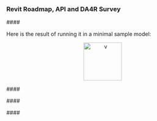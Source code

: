 <head>
<meta http-equiv="Content-Type" content="text/html; charset=utf-8">
<link rel="stylesheet" type="text/css" href="bc.css">
<script src="https://cdn.rawgit.com/google/code-prettify/master/loader/run_prettify.js" type="text/javascript"></script>
</head>

<!---


twitter:

add #thebuildingcoder

 the #RevitAPI @AutodeskForge @AutodeskRevit #bim #DynamoBim #ForgeDevCon 

&ndash; 
...

linkedin:



#bim #DynamoBim #ForgeDevCon #Revit #API #IFC #SDK #AI #VisualStudio #Autodesk #AEC #adsk

the [Revit API discussion forum](http://forums.autodesk.com/t5/revit-api-forum/bd-p/160) thread

<center>
<img src="img/" alt="" title="" width="600"/>
<p style="font-size: 80%; font-style:italic"></p>
</center>

**Question:** 

**Answer:**

**Response:**  

Many thanks to  for this very helpful explanation!

<pre class="code">
</pre>

-->

### Revit Roadmap, API and DA4R Survey




####<a name="2"></a> 


Here is the result of running it in a minimal sample model:

<center>
<img src="img/.png" alt="v" title="" width="100"/> <!-- 974 -->
</center>

####<a name="3"></a> 


####<a name="4"></a> 

####<a name="5"></a> 

